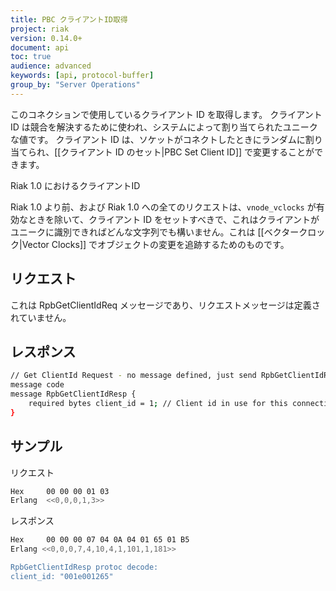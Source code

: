 ```yaml
---
title: PBC クライアントID取得
project: riak
version: 0.14.0+
document: api
toc: true
audience: advanced
keywords: [api, protocol-buffer]
group_by: "Server Operations"
---
```


このコネクションで使用しているクライアント ID を取得します。
クライアント ID は競合を解決するために使われ、システムによって割り当てられたユニークな値です。
クライアント ID は、ソケットがコネクトしたときにランダムに割り当てられ、[[クライアント ID のセット|PBC Set Client ID]] で変更することができます。

<div class="note"><div class="title">Riak 1.0 におけるクライアントID</div>
<p>Riak 1.0 より前、および Riak 1.0 への全てのリクエストは、<code>vnode_vclocks</code> が有効なときを除いて、クライアント ID をセットすべきで、これはクライアントがユニークに識別できればどんな文字列でも構いません。これは [[ベクタークロック|Vector Clocks]] でオブジェクトの変更を追跡するためのものです。</p>
</div>

## リクエスト

これは RpbGetClientIdReq メッセージであり、リクエストメッセージは定義されていません。

## レスポンス


```bash
// Get ClientId Request - no message defined, just send RpbGetClientIdReq
message code
message RpbGetClientIdResp {
    required bytes client_id = 1; // Client id in use for this connection
}
```


## サンプル

リクエスト

```bash
Hex     00 00 00 01 03
Erlang  <<0,0,0,1,3>>
```


レスポンス

```bash
Hex     00 00 00 07 04 0A 04 01 65 01 B5
Erlang <<0,0,0,7,4,10,4,1,101,1,181>>

RpbGetClientIdResp protoc decode:
client_id: "001e001265"

```
